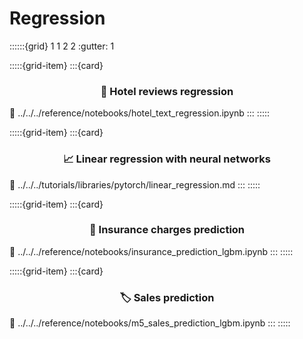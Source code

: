 # Regression

::::::{grid} 1 1 2 2
:gutter: 1

:::::{grid-item}
:::{card} <h3><center>🏨 Hotel reviews regression</center></h3>
:link: ../../../reference/notebooks/hotel_text_regression.ipynb
:::
:::::

:::::{grid-item}
:::{card} <h3><center>📈 Linear regression with neural networks</center></h3>
:link: ../../../tutorials/libraries/pytorch/linear_regression.md
:::
:::::

:::::{grid-item}
:::{card} <h3><center>💸 Insurance charges prediction</center></h3>
:link: ../../../reference/notebooks/insurance_prediction_lgbm.ipynb
:::
:::::

:::::{grid-item}
:::{card} <h3><center> 🏷️ Sales prediction</center></h3>
:link: ../../../reference/notebooks/m5_sales_prediction_lgbm.ipynb
:::
:::::
